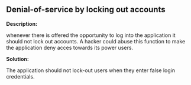 
Denial-of-service by locking out accounts
-------

**Description:**

whenever there is offered the opportunity to log into the application it should not lock 
out accounts. A hacker could abuse this function to make the application deny acces 
towards its power users.


**Solution:**

The application should not lock-out users when they enter false login credentials.
	